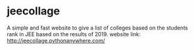 # jeecollage
A simple and fast website to give a list of colleges based on the students rank in JEE based on the results of 2019.
website link: http://jeecollage.pythonanywhere.com/
